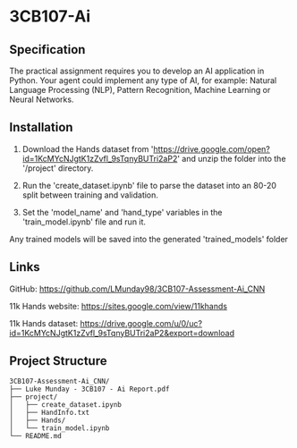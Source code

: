 # 3CB107-Ai

## Specification

The practical assignment requires you to develop an AI application in Python. Your agent could implement any type of AI, for example: Natural Language Processing (NLP), Pattern Recognition, Machine Learning or Neural Networks.

## Installation

1. Download the Hands dataset from 'https://drive.google.com/open?id=1KcMYcNJgtK1zZvfl_9sTqnyBUTri2aP2' and unzip the folder into the '/project' directory.

2. Run the 'create_dataset.ipynb' file to parse the dataset into an 80-20 split between training and validation.

3. Set the 'model_name' and 'hand_type' variables in the 'train_model.ipynb' file and run it.

Any trained models will be saved into the generated 'trained_models' folder

## Links

GitHub: https://github.com/LMunday98/3CB107-Assessment-Ai_CNN

11k Hands website: https://sites.google.com/view/11khands

11k Hands dataset: https://drive.google.com/u/0/uc?id=1KcMYcNJgtK1zZvfl_9sTqnyBUTri2aP2&export=download

## Project Structure
```
3CB107-Assessment-Ai_CNN/
├── Luke Munday - 3CB107 - Ai Report.pdf
├── project/
│   ├── create_dataset.ipynb
│   ├── HandInfo.txt
│   ├── Hands/
│   └── train_model.ipynb
└── README.md
```
